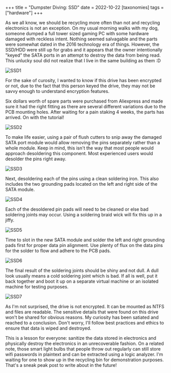 +++
title = "Dumpster Diving: SSD"
date = 2022-10-22
[taxonomies]
tags = ["hardware"]
+++

As we all know, we should be recycling more often than not and recycling electronics is not an exception. On my usual morning walks with my dog, someone dumped a full tower sized gaming PC with some hardware damaged with reckless intent. Nothing seemed salvagable and the parts were somewhat dated in the 2016 technology era of things. However, the SSD/HDD were still up for grabs and it appears that the owner intentionally "keyed" the SATA ports in an attempt to destroy the data from being read. This unlucky soul did not realize that I live in the same building as them :D

![SSD1](hardware-ssdrepair-1.jpeg)

For the sake of curosity, I wanted to know if this drive has been encrypted or not, due to the fact that this person keyed the drive, they may not be savvy enough to understand encryption features.

Six dollars worth of spare parts were purchased from Aliexpress and made sure it had the right fitting as there are several different variations due to the PCB mounting holes. After waiting for a pain staking 4 weeks, the parts has arrived. On with the tutorial!

![SSD2](hardware-ssdrepair-7.jpeg)

To make life easier, using a pair of flush cutters to snip away the damaged SATA port module would allow removing the pins separately rather than a whole module. Keep in mind, this isn't the way that most people would approach desoldering this component. Most experienced users would desolder the pins right away.

![SSD3](hardware-ssdrepair-2.jpeg)

Next, desoldering each of the pins using a clean soldering iron. This also includes the two grounding pads located on the left and right side of the SATA module.

![SSD4](hardware-ssdrepair-3.jpeg)

Each of the desoldered pin pads will need to be cleaned or else bad soldering joints may occur. Using a soldering braid wick will fix this up in a jiffy.

![SSD5](hardware-ssdrepair-4.jpeg)

Time to slot in the new SATA module and solder the left and right grounding pads first for proper data pin alignment. Use plenty of flux on the data pins for the solder to flow and adhere to the PCB pads.

![SSD6](hardware-ssdrepair-5.jpeg)

The final result of the soldering joints should be shiny and not dull. A dull look usually means a cold soldering joint which is bad. If all is well, put it back together and boot it up on a separate virtual machine or an isolated machine for testing purposes. 

![SSD7](hardware-ssdrepair-6.jpeg)

As I'm not surprised, the drive is not encrypted. It can be mounted as NTFS and files are readable. The sensitive details that were found on this drive won't be shared for obvious reasons. My curiosity has been satiated and reached to a conclusion. Don't worry, I'll follow best practices and ethics to ensure that data is wiped and destroyed.

This is a lesson for everyone: sanitize the data stored in electronics and physically destroy the electronics in an unrecoverable fashion. On a related note, those smart light bulbs that people throw out regularly can still store wifi passwords in plaintext and can be extracted using a logic analyzer. I'm waiting for one to show up in the recycling bin for demonstration purposes. That's a sneak peak post to write about in the future!
